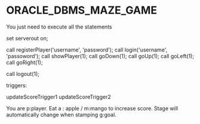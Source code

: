 # ORACLE_DBMS_MAZE_GAME

You just need to execute all the statements

set serverout on;

call registerPlayer('username', 'password');
call login('username', 'passoword');
call showPlayer(1);
call goDown(1);
call goUp(1);
call goLeft(1);
call goRight(1);

call logout(1);

triggers:

updateScoreTrigger1
updateScoreTrigger2

You are p:player.
Eat a : apple / m:mango to increase score. Stage will automatically change when stamping g:goal.
